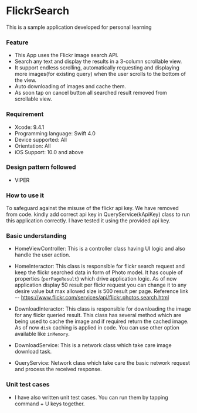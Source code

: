 # FlickrSearch

This is a sample application developed for personal learning

### Feature ###
* This App uses the Flickr image search API.
* Search any text and display the results in a 3-column scrollable view.
* It support endless scrolling, automatically requesting and displaying more images(for existing query) when the user scrolls to the bottom of the view.
* Auto downloading of images and cache them. 
* As soon tap on cancel button all searched result removed from scrollable view.

### Requirement ###
* Xcode: 9.4.1
* Programming language: Swift 4.0
* Device supported: All 
* Orientation:  All
* iOS Support: 10.0 and above


### Design pattern followed ###
* VIPER

### How to use it ###
To safeguard against the misuse of the flickr api key. We have removed from code. kindly add correct api key in QueryService(kApiKey) class to run this application correctly. 
I have tested it using the provided api key.

### Basic understanding ###

* HomeViewController: This is a controller class having UI logic and also handle the user action.  

* HomeInteractor: This class is responsible for flickr search request and keep the flickr searched data in form of Photo model. It has couple of properties (`perPageResult`) which drive application logic. As of now application display 50 result per flickr request you can change it to any desire value but max allowed size is 500 result per page. 
Reference link --  https://www.flickr.com/services/api/flickr.photos.search.html

* DownloadInteractor: This class is responsible for downloading the image for any flickr queried result. This class has several method which are being used to cache the image and if required return the cached image. As of now `disk` caching is applied in code. You can use other option available like `inMemory`.

* DownloadService: This is a network class which take care image download task.

* QueryService: Network class which take care the basic network request and process the received response.


### Unit test cases ###
 * I have also written unit test cases. You can run them by tapping command + U keys together.

